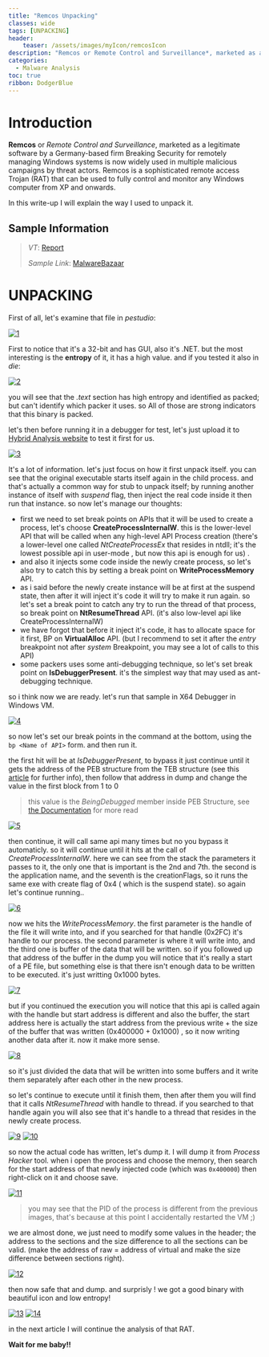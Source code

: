 ```yaml
---
title: "Remcos Unpacking"
classes: wide
tags: [UNPACKING]
header:
    teaser: /assets/images/myIcon/remcosIcon
description: "Remcos or Remote Control and Surveillance*, marketed as a legitimate software by a Germany-based firm Breaking Security for remotely managing Windows systems is now widely used in multiple malicious campaigns by threat actors. Remcos is a sophisticated remote access Trojan (RAT) that can be used to fully control and monitor any Windows computer from XP and onwards."
categories:
  - Malware Analysis
toc: true
ribbon: DodgerBlue
---
```


# Introduction

**Remcos** or *Remote Control and Surveillance*, marketed as a legitimate software by a Germany-based firm Breaking Security for remotely managing Windows systems is now widely used in multiple malicious campaigns by threat actors. Remcos is a sophisticated remote access Trojan (RAT) that can be used to fully control and monitor any Windows computer from XP and onwards.

In this write-up I will explain the way I used to unpack it.



## Sample Information 

>*VT*: [Report](https://www.virustotal.com/gui/file/ad3dc7a0c6ce33a7e45775b3452343eb748fab8823311df58d4599d6a203ff80)
>
>*Sample Link*: [MalwareBazaar](https://bazaar.abuse.ch/sample/ad3dc7a0c6ce33a7e45775b3452343eb748fab8823311df58d4599d6a203ff80)



# UNPACKING

First of all, let's examine that file in *pestudio*:

[![1](/assets/images/malware-analysis/remcosUnpack/1.png)](/assets/images/malware-analysis/remcosUnpack/1.png)

First to notice that it's a 32-bit and has GUI, also it's .NET. but the most interesting is the **entropy** of it, it has a high value. and if you tested it also in *die*:

[![2](/assets/images/malware-analysis/remcosUnpack/2.png)](/assets/images/malware-analysis/remcosUnpack/2.png)

you will see that the *.text* section has  high entropy and identified as packed;  but can't identify which packer it uses. so All of those are strong indicators that this binary is packed.

let's then before running it in a debugger for test, let's just upload it to [Hybrid Analysis website](https://www.hybrid-analysis.com/) to test it first for us.

[![3](/assets/images/malware-analysis/remcosUnpack/3.png)](/assets/images/malware-analysis/remcosUnpack/3.png)

It's a lot of information. let's just focus on how it first unpack itself. you can see that the original executable starts itself again in the child process. and that's actually a common way for stub to unpack itself; by running another instance of itself with *suspend* flag, then inject the real code inside it then run that instance. so now let's manage our thoughts:

- first we need to set break points on APIs that it will be used to create a process, let's choose **CreateProcessInternalW**. this is the lower-level API that will be called when any high-level API Process creation (there's a lower-level one called *NtCreateProcessEx* that resides in ntdll; it's the lowest possible api in user-mode , but now this api is enough for us) .
- and also it injects some code inside the newly create process, so let's also try to catch this by setting a break point on **WriteProcessMemory** API.
- as i said before the newly create instance will be at first at the suspend state, then after it will inject it's code it will try to make it run again. so let's set a break point to catch any try to run the thread of that process, so break point on **NtResumeThread** API. (it's also low-level api like CreateProcessInternalW)
- we have forgot that before it inject it's code, it has to allocate space for it first, BP on **VirtualAlloc** API. (but I recommend to set it after the *entry*  breakpoint not after *system* Breakpoint, you may see a lot of calls to this API)
- some packers uses some anti-debugging technique, so let's set break point on **IsDebuggerPresent**. it's the simplest way that may used as ant-debugging technique.

so i think now we are ready. let's run that sample in X64 Debugger in Windows VM.

[![4](/assets/images/malware-analysis/remcosUnpack/4.png)](/assets/images/malware-analysis/remcosUnpack/4.png)

so now let's set our break points in the command at the bottom, using the ```bp <Name of API>```  form. and then run it.

the first hit will be at *IsDebuggerPresent*, to bypass it just continue until it gets the address of the PEB structure from the TEB structure (see this [article](https://www.wikiwand.com/en/Win32_Thread_Information_Block) for further info), then follow that address in dump and change the value in the first block from 1 to 0 

> this value is the *BeingDebugged* member inside PEB Structure, see [the Documentation](https://learn.microsoft.com/en-us/windows/win32/api/winternl/ns-winternl-peb) for more read

[![5](/assets/images/malware-analysis/remcosUnpack/5.png)](/assets/images/malware-analysis/remcosUnpack/5.png)

then continue, it will call same api many times but no you bypass it automaticly. so it will continue until it hits at the call of *CreateProcessInternalW*. here we can see from the stack the parameters it passes to it, the only one that is important is the 2nd and 7th. the second is the application name, and the seventh is the creationFlags, so it runs the same exe with create flag of 0x4 ( which is the suspend state). so again let's continue running..

[![6](/assets/images/malware-analysis/remcosUnpack/6.png)](/assets/images/malware-analysis/remcosUnpack/6.png)

now we hits the *WriteProcessMemory*. the first parameter is the handle of the file it will write into, and if you searched for that handle (0x2FC) it's handle to our process. the second parameter is where it will write into, and the third one is buffer of the data that will be written. so if you followed up that address of the buffer in the dump you will notice that it's really a start of a PE file, but something else is that there isn't enough data to be written to be executed. it's just writting 0x1000 bytes. 

[![7](/assets/images/malware-analysis/remcosUnpack/7.png)](/assets/images/malware-analysis/remcosUnpack/7.png)

but if you continued the execution you will notice that this api is called again with the handle but start address is different and also the buffer, the start address here is actually the start address from the previous write + the size of the buffer that was written (0x400000 + 0x1000) , so it now writing another data after it. now it make more sense.

[![8](/assets/images/malware-analysis/remcosUnpack/8.png)](/assets/images/malware-analysis/remcosUnpack/8.png)

so it's just divided the data that will be written into some buffers and it write them separately after each other in the new process.

so let's continue to execute until it finish them, then after them you will find that it calls *NtResumeThread* with handle to thread. if you searched to that handle again you will also see that it's handle to a thread that resides in the newly create process.

[![9](/assets/images/malware-analysis/remcosUnpack/9.png)](/assets/images/malware-analysis/remcosUnpack/9.png)
[![10](/assets/images/malware-analysis/remcosUnpack/10.png)](/assets/images/malware-analysis/remcosUnpack/10.png)

so now the actual code has written, let's dump it. I will dump it from *Process Hacker* tool. when i open the process and choose the memory, then search for the start address of that newly injected code (which was ```0x400000```) then right-click on it and choose save.

[![11](/assets/images/malware-analysis/remcosUnpack/11.png)](/assets/images/malware-analysis/remcosUnpack/11.png)

> you may see that the PID of the process is different from the previous images, that's because at this point I accidentally restarted the VM ;) 

we are almost done, we just need to modify some values in the header; the address to the sections and the size difference to all the sections can be valid. (make the address of raw = address of virtual and make the size difference between sections right).

[![12](/assets/images/malware-analysis/remcosUnpack/12.png)](/assets/images/malware-analysis/remcosUnpack/12.png)

then now safe that and dump. and surprisly ! we got a good binary with beautiful icon and low entropy!

[![13](/assets/images/malware-analysis/remcosUnpack/13.png)](/assets/images/malware-analysis/remcosUnpack/13.png)
[![14](/assets/images/malware-analysis/remcosUnpack/14.png)](/assets/images/malware-analysis/remcosUnpack/14.png)  

in the next article I will continue the analysis of that RAT.

**Wait for me baby!!**  

